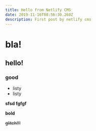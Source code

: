 ```yaml
---
title: Hello from Netlify CMS
date: 2019-11-16T08:56:30.268Z
description: First post by netlify cms
---
```

# bla!

## hello!

### good

* listy
* listy

**sfsd fgfgf** 

**bold**

~~glitch!!!~~
